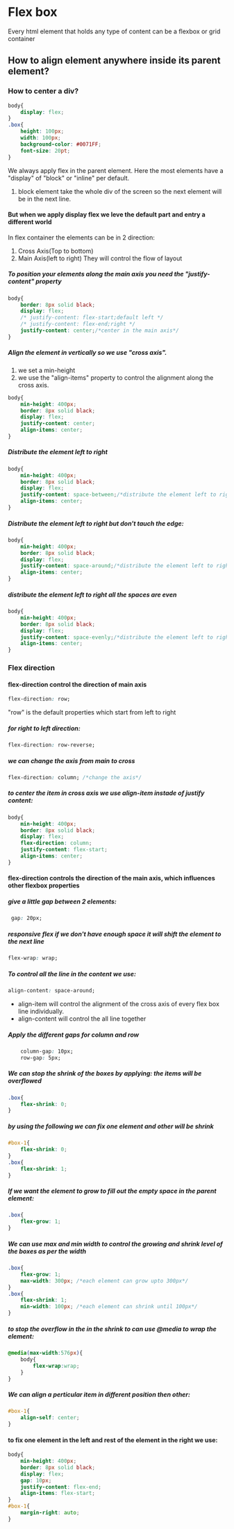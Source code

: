 # Flex box
Every html element that holds any type of content can be a flexbox or grid container
## How to align element anywhere inside its parent element?
### How to center a div?
```css
body{
    display: flex;
}
.box{
    height: 100px;
    width: 100px;
    background-color: #0071FF;
    font-size: 20pt;
}
```
We always apply flex in the parent element.
Here the most elements have a "display" of "block" or "inline" per default.
1. block element take the whole div of the screen so the next element will be in the next line.
#### But when we apply display flex we leve the default part and entry a different world
In flex container the elements can be in 2 direction:
1. Cross Axis(Top to bottom)
2. Main Axis(left to right)
They will control the flow of layout
##### To position your elements along the main axis you need the "justify-content" property
```css
body{
    border: 8px solid black;
    display: flex;
    /* justify-content: flex-start;default left */
    /* justify-content: flex-end;right */
    justify-content: center;/*center in the main axis*/
}
```
##### Align the element in vertically so we use "cross axis".
1. we set a min-height
2. we use the "align-items" property to control the alignment along the cross axis.
```css
body{
    min-height: 400px;
    border: 8px solid black;
    display: flex;
    justify-content: center;
    align-items: center;
}
```
##### Distribute the element left to right
```css
body{
    min-height: 400px;
    border: 8px solid black;
    display: flex;
    justify-content: space-between;/*distribute the element left to right and the 1st and last element tauched the edge*/
    align-items: center;
}
```
##### Distribute the element left to right but don't tauch the edge:
```css
body{
    min-height: 400px;
    border: 8px solid black;
    display: flex;
    justify-content: space-around;/*distribute the element left to right don't tauched the edge*/
    align-items: center;
}
```
##### distribute the element left to right all the spaces are even
```css
body{
    min-height: 400px;
    border: 8px solid black;
    display: flex;
    justify-content: space-evenly;/*distribute the element left to right all the spaces are even*/
    align-items: center;
}
```
### Flex direction
#### flex-direction control the direction of main axis
```css
flex-direction: row;
```
"row" is the default properties which start from left to right
##### for right to left direction:
```css
flex-direction: row-reverse; 
```
##### we can change the axis from main to cross
```css
flex-direction: column; /*change the axis*/
```
##### to center the item in cross axis we use align-item instade of justify content:
```css
body{
    min-height: 400px;
    border: 8px solid black;
    display: flex;
    flex-direction: column;
    justify-content: flex-start;
    align-items: center;
}
```
#### flex-direction controls the direction of the main axis, which influences other flexbox properties
##### give a little gap between 2 elements:
```css
 gap: 20px;
```
##### responsive flex if we don't have enough space it will shift the element to the next line
```css
flex-wrap: wrap;
```
##### To control all the line in the content we use:
```css
align-content: space-around;
```
- align-item will control the alignment of the cross axis of every flex box line individually.
- align-content will control the all line together
##### Apply the different gaps for column and row
```css
    column-gap: 10px;
    row-gap: 5px;
```
##### We can stop the shrink of the boxes by applying: the items will be overflowed
```css
.box{
    flex-shrink: 0;
}
```
##### by using the following we can fix one element and other will be shrink
```css
#box-1{
    flex-shrink: 0;
}
.box{
    flex-shrink: 1;
}
```
##### If we want the element to grow to fill out the empty space in the parent element:
```css
.box{
    flex-grow: 1;
}
```
##### We can use max and min width to control the growing and shrink level of the boxes as per the width
```css
.box{
    flex-grow: 1;
    max-width: 300px; /*each element can grow upto 300px*/
}
.box{
    flex-shrink: 1;
    min-width: 100px; /*each element can shrink until 100px*/
}
```
##### to stop the overflow in the in the shrink to can use @media to wrap the element:
```css
@media(max-width:576px){
    body{
        flex-wrap:wrap;
    }
}
```
##### We can align a perticular item in different position then other:
```css
#box-1{
    align-self: center;
}
```
#### to fix one element in the left and rest of the element in the right we use:
```css
body{
    min-height: 400px;
    border: 8px solid black;
    display: flex;
    gap: 10px;
    justify-content: flex-end;
    align-items: flex-start;
}
#box-1{
    margin-right: auto;
}
```